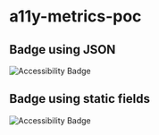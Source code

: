 # a11y-metrics-poc

## Badge using JSON

![Accessibility Badge](https://img.shields.io/endpoint?url=https://raw.githubusercontent.com/dequelabs/a11y-metrics-poc/main/a11y_metrics__heads_main.json)

## Badge using static fields

![Accessibility Badge](https://img.shields.io/badge/A11y%20Metrics---82-red)
